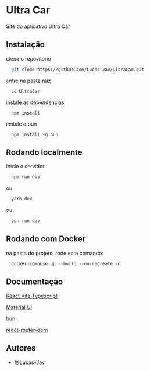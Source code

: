 # Ultra Car

Site do aplicativo Ultra Car


## Instalação


clone o repositorio
```bash
  git clone https://github.com/Lucas-Jav/UltraCar.git
```

entre na pasta raiz
```node
  cd UltraCar
```

instale as dependencias
```node
  npm install
```

instale o bun
```node
  npm install -g bun
```


## Rodando localmente

Inicie o servidor

```bash
  npm run dev
```

ou

```bash
  yarn dev
```

ou

```bash
  bun run dev
```


## Rodando com Docker

na pasta do projeto, rode este comando:

```docker
  docker-compose up --build --no-recreate -d
```

## Documentação

[React Vite Typescript](https://vitejs.dev)

[Material UI](https://mui.com/material-ui/)

[bun](https://bun.sh)

[react-router-dom](https://www.npmjs.com/package/react-router-dom)



## Autores

- [@Lucas-Jav](https://github.com/Lucas-Jav)

